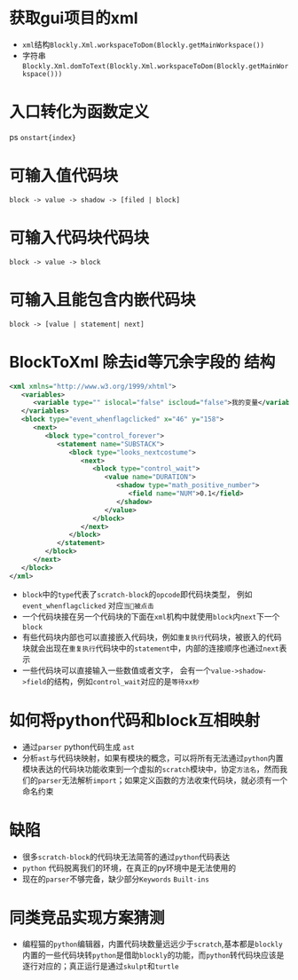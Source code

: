 # 获取gui项目的xml
- `xml`结构`Blockly.Xml.workspaceToDom(Blockly.getMainWorkspace())`
- 字符串`Blockly.Xml.domToText(Blockly.Xml.workspaceToDom(Blockly.getMainWorkspace()))`

# 入口转化为函数定义
ps `onstart{index}`
# 可输入值代码块
`block -> value -> shadow -> [filed | block]`

# 可输入代码块代码块
`block -> value -> block`

# 可输入且能包含内嵌代码块
`block -> [value | statement| next]`


# BlockToXml 除去id等冗余字段的 结构
```xml
<xml xmlns="http://www.w3.org/1999/xhtml">
   <variables>
      <variable type="" islocal="false" iscloud="false">我的变量</variable>
   </variables>
   <block type="event_whenflagclicked" x="46" y="158"> 
      <next>
         <block type="control_forever">
            <statement name="SUBSTACK">
               <block type="looks_nextcostume">
                  <next>
                     <block type="control_wait">
                        <value name="DURATION">
                           <shadow type="math_positive_number">
                              <field name="NUM">0.1</field>
                           </shadow>
                        </value>
                     </block>
                  </next>
               </block>
            </statement>
         </block>
      </next>
   </block>
</xml>
```

- `block`中的`type`代表了`scratch-block`的`opcode`即代码块类型， 例如`event_whenflagclicked` 对应`当🚩被点击`
- 一个代码块接在另一个代码块的下面在`xml`机构中就使用`block`内`next`下一个`block`
- 有些代码块内部也可以直接嵌入代码块，例如`重复执行`代码块，被嵌入的代码块就会出现在`重复执行`代码块中的`statement`中，内部的连接顺序也通过`next`表示
- 一些代码块可以直接输入一些数值或者文字， 会有一个`value->shadow->field`的结构，例如`control_wait`对应的是`等待xx秒`


# 如何将python代码和block互相映射
- 通过`parser` python代码生成 `ast`
- 分析`ast`与代码块映射，如果有模块的概念，可以将所有无法通过`python`内置模块表达的代码块功能收束到一个虚拟的`scratch`模块中，协定`方法名`，然而我们的`parser`无法解析`import`；如果定义函数的方法收束代码块，就必须有一个命名约束

# 缺陷
- 很多`scratch-block`的代码块无法简答的通过`python`代码表达
- `python` 代码脱离我们的环境，在真正的py环境中是无法使用的
- 现在的`parser`不够完备，缺少部分`Keywords` `Built-ins`

# 同类竞品实现方案猜测
- 编程猫的`python`编辑器，内置代码块数量远远少于`scratch`,基本都是`blockly`内置的一些代码块转`python`是借助`blockly`的功能，而`python`转代码块应该是逐行对应的；真正运行是通过`skulpt`和`turtle`
